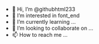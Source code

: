 - 👋 Hi, I’m @githubhtml233
- 👀 I’m interested in font_end
- 🌱 I’m currently learning ...
- 💞️ I’m looking to collaborate on ...
- 📫 How to reach me ...

<!---
githubhtml233/githubhtml233 is a ✨ special ✨ repository because its `README.md` (this file) appears on your GitHub profile.
You can click the Preview link to take a look at your changes.
--->
